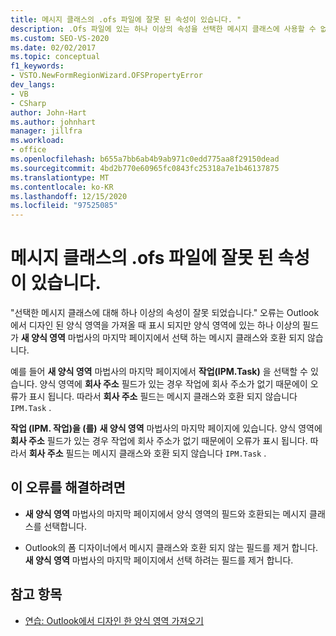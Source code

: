 ```yaml
---
title: 메시지 클래스의 .ofs 파일에 잘못 된 속성이 있습니다. "
description: .Ofs 파일에 있는 하나 이상의 속성을 선택한 메시지 클래스에 사용할 수 없는 경우 발생 하는 오류를 수정 하는 방법에 대해 알아봅니다.
ms.custom: SEO-VS-2020
ms.date: 02/02/2017
ms.topic: conceptual
f1_keywords:
- VSTO.NewFormRegionWizard.OFSPropertyError
dev_langs:
- VB
- CSharp
author: John-Hart
ms.author: johnhart
manager: jillfra
ms.workload:
- office
ms.openlocfilehash: b655a7bb6ab4b9ab971c0edd775aa8f29150dead
ms.sourcegitcommit: 4bd2b770e60965fc0843fc25318a7e1b46137875
ms.translationtype: MT
ms.contentlocale: ko-KR
ms.lasthandoff: 12/15/2020
ms.locfileid: "97525085"
---
```

# <a name="invalid-properties-in-the-ofs-file-for-the-message-class"></a>메시지 클래스의 .ofs 파일에 잘못 된 속성이 있습니다.

  "선택한 메시지 클래스에 대해 하나 이상의 속성이 잘못 되었습니다." 오류는 Outlook에서 디자인 된 양식 영역을 가져올 때 표시 되지만 양식 영역에 있는 하나 이상의 필드가 **새 양식 영역** 마법사의 마지막 페이지에서 선택 하는 메시지 클래스와 호환 되지 않습니다.

예를 들어 **새 양식 영역** 마법사의 마지막 페이지에서 **작업(IPM.Task)** 을 선택할 수 있습니다. 양식 영역에 **회사 주소** 필드가 있는 경우 작업에 회사 주소가 없기 때문에이 오류가 표시 됩니다. 따라서 **회사 주소** 필드는 메시지 클래스와 호환 되지 않습니다 `IPM.Task` .

 **작업 (IPM. 작업)을 (를)** **새 양식 영역** 마법사의 마지막 페이지에 있습니다. 양식 영역에 **회사 주소** 필드가 있는 경우 작업에 회사 주소가 없기 때문에이 오류가 표시 됩니다. 따라서 **회사 주소** 필드는 메시지 클래스와 호환 되지 않습니다 `IPM.Task` .

## <a name="to-correct-this-error"></a>이 오류를 해결하려면

- **새 양식 영역** 마법사의 마지막 페이지에서 양식 영역의 필드와 호환되는 메시지 클래스를 선택합니다.

- Outlook의 폼 디자이너에서 메시지 클래스와 호환 되지 않는 필드를 제거 합니다. **새 양식 영역** 마법사의 마지막 페이지에서 선택 하려는 필드를 제거 합니다.

## <a name="see-also"></a>참고 항목
- [연습: Outlook에서 디자인 한 양식 영역 가져오기](../vsto/walkthrough-importing-a-form-region-that-is-designed-in-outlook.md)
